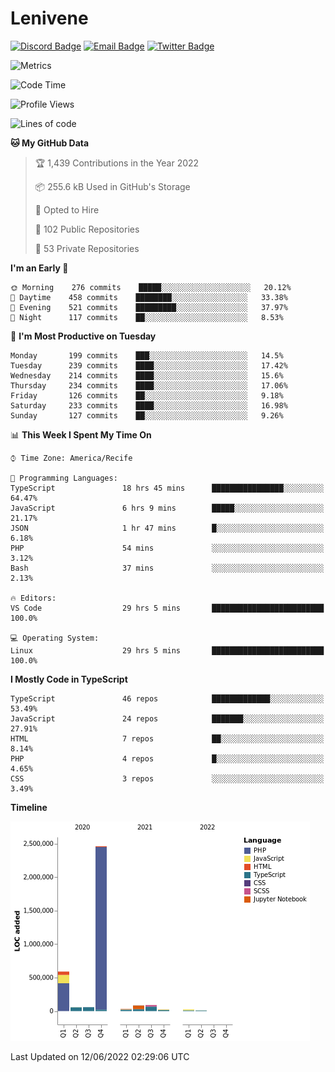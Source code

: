 # Lenivene

[![Discord Badge](https://img.shields.io/badge/-Lenivene%230715-black?style=flat-square&logo=Discord&logoColor=white)](http://discord.com/)
[![Email Badge](https://img.shields.io/badge/-lenivene@msn.com-black?style=flat-square&logo=Gmail&logoColor=white&link=mailto:lenivene@msn.com)](mailto:lenivene@msn.com)
[![Twitter Badge](https://img.shields.io/badge/-@enevinel-black?style=flat-square&logo=twitter&logoColor=white&link=https://twitter.com/enevinel)](https://twitter.com/enevinel)

<!-- https://github-readme-stats.vercel.app/api?username=lenivene&show_icons=true -->

<img src="https://metrics.lecoq.io/lenivene?template=classic&config.timezone=America%2FRecife" alt="Metrics" />

<!--START_SECTION:waka-->
![Code Time](http://img.shields.io/badge/Code%20Time-257%20hrs%2026%20mins-blue)

![Profile Views](http://img.shields.io/badge/Profile%20Views-0-blue)

![Lines of code](https://img.shields.io/badge/From%20Hello%20World%20I%27ve%20Written-3%20Million%20lines%20of%20code-blue)

**🐱 My GitHub Data** 

> 🏆 1,439 Contributions in the Year 2022
 > 
> 📦 255.6 kB Used in GitHub's Storage 
 > 
> 💼 Opted to Hire
 > 
> 📜 102 Public Repositories 
 > 
> 🔑 53 Private Repositories  
 > 
**I'm an Early 🐤** 

```text
🌞 Morning    276 commits    █████░░░░░░░░░░░░░░░░░░░░   20.12% 
🌆 Daytime    458 commits    ████████░░░░░░░░░░░░░░░░░   33.38% 
🌃 Evening    521 commits    █████████░░░░░░░░░░░░░░░░   37.97% 
🌙 Night      117 commits    ██░░░░░░░░░░░░░░░░░░░░░░░   8.53%

```
📅 **I'm Most Productive on Tuesday** 

```text
Monday       199 commits    ███░░░░░░░░░░░░░░░░░░░░░░   14.5% 
Tuesday      239 commits    ████░░░░░░░░░░░░░░░░░░░░░   17.42% 
Wednesday    214 commits    ████░░░░░░░░░░░░░░░░░░░░░   15.6% 
Thursday     234 commits    ████░░░░░░░░░░░░░░░░░░░░░   17.06% 
Friday       126 commits    ██░░░░░░░░░░░░░░░░░░░░░░░   9.18% 
Saturday     233 commits    ████░░░░░░░░░░░░░░░░░░░░░   16.98% 
Sunday       127 commits    ██░░░░░░░░░░░░░░░░░░░░░░░   9.26%

```


📊 **This Week I Spent My Time On** 

```text
⌚︎ Time Zone: America/Recife

💬 Programming Languages: 
TypeScript               18 hrs 45 mins      ████████████████░░░░░░░░░   64.47% 
JavaScript               6 hrs 9 mins        █████░░░░░░░░░░░░░░░░░░░░   21.17% 
JSON                     1 hr 47 mins        █░░░░░░░░░░░░░░░░░░░░░░░░   6.18% 
PHP                      54 mins             ░░░░░░░░░░░░░░░░░░░░░░░░░   3.12% 
Bash                     37 mins             ░░░░░░░░░░░░░░░░░░░░░░░░░   2.13%

🔥 Editors: 
VS Code                  29 hrs 5 mins       █████████████████████████   100.0%

💻 Operating System: 
Linux                    29 hrs 5 mins       █████████████████████████   100.0%

```

**I Mostly Code in TypeScript** 

```text
TypeScript               46 repos            █████████████░░░░░░░░░░░░   53.49% 
JavaScript               24 repos            ███████░░░░░░░░░░░░░░░░░░   27.91% 
HTML                     7 repos             ██░░░░░░░░░░░░░░░░░░░░░░░   8.14% 
PHP                      4 repos             █░░░░░░░░░░░░░░░░░░░░░░░░   4.65% 
CSS                      3 repos             ░░░░░░░░░░░░░░░░░░░░░░░░░   3.49%

```


**Timeline**

![Chart not found](https://raw.githubusercontent.com/lenivene/lenivene/master/charts/bar_graph.png) 


 Last Updated on 12/06/2022 02:29:06 UTC
<!--END_SECTION:waka-->